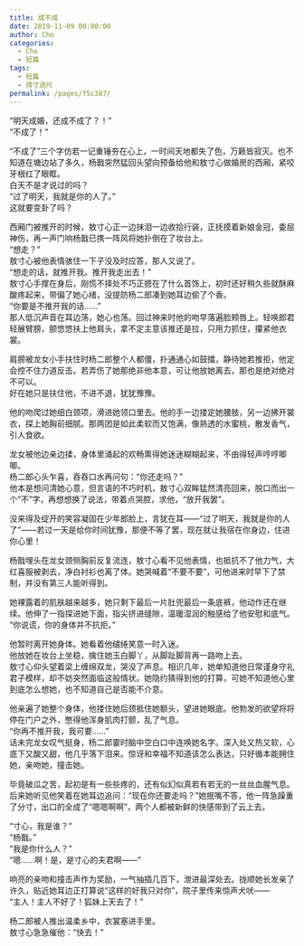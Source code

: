 ```yaml
---
title: 成不成
date: 2019-11-09 00:00:00
author: Cho
categories: 
  - Cho
  - 短篇
tags: 
  - 短篇
  - 得寸进尺
permalink: /pages/f5c387/
---
```

  
  
“明天成婚，还成不成了？！”  
“不成了！”  
  
<!-- more -->  
  
“不成了”三个字仿若一记重锤夯在心上，一时间天地都失了色，万籁皆寂灭。也不知道在塘边站了多久，杨戬突然猛回头望向预备给他和敖寸心做婚房的西厢，紧咬牙根红了眼眶。  
白天不是才说过的吗？  
“过了明天，我就是你的人了。”  
这就要变卦了吗？  
  
西厢门被推开的时候，敖寸心正一边抹泪一边收拾行装，正抚摸着新娘金冠，委屈神伤，再一声门响杨戬已携一阵风将她扑倒在了妆台上。  
“想走？”  
敖寸心被他表情骇住一下子没及时应答，那人又说了。  
“想走的话，就推开我。推开我走出去！”  
敖寸心手撑在身后，刚慌不择处不巧正摁在了什么首饰上，初时还好稍久些就酥麻酸疼起来，带偏了她心绪，没提防杨二郎凑到她耳边偷了个香。  
“你要是不推开我的话……”  
那人低沉声音在耳边荡，她心也荡。回过神来时他的吻早落遍脸颊唇上。轻唤郎君轻展臂膀，颤悠悠扶上他肩头，拿不定主意该推还是拉，只用力抓住，攥紧他衣裳。  
  
肩膀被龙女小手扶住时杨二郎整个人都僵，扑通通心如鼓擂，静待她若推拒，他定会控不住力道反击。若弄伤了她那绝非他本意，可让他放她离去，那也是绝对绝对不可以。  
好在她只是扶住他，不进不退，犹犹豫豫。  
  
他的吻爬过她细白颈项，滑进她领口里去。他的手一边搂定她腰肢，另一边拂开裳衣，探上她胸前细腻。那两团是如此柔软而又饱满，像熟透的水蜜桃，散发香气，引人食欲。  
  
龙女被他边亲边揉，身体里涌起的欢畅熏得她迷迷糊糊起来，不由得轻声哼哼唧唧。  
杨二郎心头乍喜，吞吞口水再问句：“你还走吗？”  
他本是想问清她心意，但言语的不巧时机，敖寸心双眸猛然清亮回来，脱口而出一个“不”字，再想想换了说法，带着点哭腔，求他，“放开我罢”。  
  
没来得及绽开的笑容凝固在少年郎脸上，言犹在耳——“过了明天，我就是你的人了”——若过一天是给你时间犹豫，那便不等了罢，现在就让我宿在你身边，住进你心里！  
  
杨戬埋头在龙女颈侧胸前反复流连，敖寸心看不见他表情，也抵抗不了他力气，大红喜服被剥去，净白衬衫也离了体。她哭喊着“不要不要”，可他进来时早下了禁制，并没有第三人能听得到。  
  
她裸露着的肌肤越来越多，她只剩下最后一片肚兜最后一条底裤，他动作还在继续。他伸了一指探进她下面，指尖挤进缝隙，温暖湿润的触感给了他安慰和底气。  
“你说谎，你的身体并不抗拒。”  
  
他暂时离开她身体。她看着他缱绻笑意一时入迷。  
他放她在妆台上坐稳，擒住她玉白脚丫，从脚趾脚背再一路吻上去。  
敖寸心仰头望着梁上缠绵双龙，哭没了声息。相识几年，她单知道他日常谨身守礼君子模样，却不妨突然面临这般情状。她隐约猜得到他的打算，可她不知道他心里到底怎么想她，也不知道自己是否能不介意。  
  
他亲遍了她整个身体，他搂住她后颈抵住她额头，望进她眼底。他勃发的欲望将将停在门户之外，憋得他浑身肌肉打颤，乱了气息。  
“你再不推开我，我可要……”  
话未完龙女叹气挺身，杨二郎霎时脑中空白口中连唤她名字。深入处又热又软，心底下又酸又甜，他几乎落下泪来。惊讶和幸福不知道该怎么表达，只好循本能拥住她，亲吻她，撞击她。  
  
毕竟破瓜之苦，起初是有一些些疼的，还有似幻似真若有若无的一丝丝血腥气息。后来她听见他笑着在她耳边追问：“现在你还要走吗？”她抿嘴不答，他一阵急躁重了分寸，出口的全成了“嗯嗯啊啊”，两个人都被新鲜的快感带到了云上去。  
  
“寸心，我是谁？”  
“杨戬。”  
“我是你什么人？”  
“嗯……啊！是，是寸心的夫君啊——”  
  
响亮的亲吻和撞击声作为奖励，一气抽插几百下，泄进最深处去。拢顺她长发亲了许久，贴近她耳边正打算说“这样的好我只对你”，院子里传来惊声犬吠——  
“主人！主人不好了！狐妹上天去了！”  
  
杨二郎被人推出温柔乡中，衣裳塞进手里。  
敖寸心急急催他：“快去！”  
